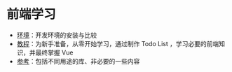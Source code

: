 # 前端学习

* [环境](env-setup)：开发环境的安装与比较
* [教程](guide)：为新手准备，从零开始学习，通过制作 Todo List ，学习必要的前端知识，并最终掌握 Vue
* [参考](references)：包括不同用途的库、非必要的一些内容


